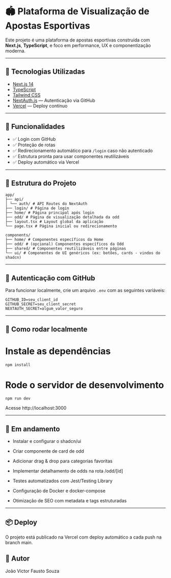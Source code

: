 # 🏟️ Plataforma de Visualização de Apostas Esportivas

Este projeto é uma plataforma de apostas esportivas construída com **Next.js**, **TypeScript**, e foco em performance, UX e componentização moderna.

---

## 🚀 Tecnologias Utilizadas

- [Next.js 14](https://nextjs.org/)
- [TypeScript](https://www.typescriptlang.org/)
- [Tailwind CSS](https://tailwindcss.com/)
- [NextAuth.js](https://next-auth.js.org/) — Autenticação via GitHub
- [Vercel](https://vercel.com/) — Deploy contínuo

---

## 🧩 Funcionalidades

- ✅ Login com GitHub
- ✅ Proteção de rotas
- ✅ Redirecionamento automático para `/login` caso não autenticado
- ✅ Estrutura pronta para usar componentes reutilizáveis
- ✅ Deploy automático via Vercel

---

## 📁 Estrutura do Projeto

```
app/
├── api/
│ └── auth/ # API Routes do NextAuth
├── login/ # Página de login
├── home/ # Página principal após login
├── odd/ # Página de visualização detalhada da odd
├── layout.tsx # Layout global da aplicação
└── page.tsx # Página inicial ou redirecionamento

components/
├── home/ # Componentes específicos da Home
├── odd/ # (opcional) Componentes específicos da Odd
├── shared/ # Componentes reutilizáveis entre páginas
└── ui/ # Componentes de UI genéricos (ex: botões, cards - vindos do shadcn)
```

---

## 🔐 Autenticação com GitHub

Para funcionar localmente, crie um arquivo `.env` com as seguintes variáveis:

```env
GITHUB_ID=seu_client_id
GITHUB_SECRET=seu_client_secret
NEXTAUTH_SECRET=algum_valor_seguro
```

---

## 🧪 Como rodar localmente

# Instale as dependências

```
npm install
```

# Rode o servidor de desenvolvimento

```
npm run dev
```

Acesse http://localhost:3000

---

## 🧱 Em andamento

- Instalar e configurar o shadcn/ui

- Criar componente de card de odd

- Adicionar drag & drop para categorias favoritas

- Implementar detalhamento de odds na rota /odd/[id]

- Testes automatizados com Jest/Testing Library

- Configuração de Docker e docker-compose

- Otimização de SEO com metadata e tags estruturadas

---

## 📦 Deploy

O projeto está publicado na Vercel com deploy automático a cada push na branch main.

## 🧠 Autor

João Victor Fausto Souza

